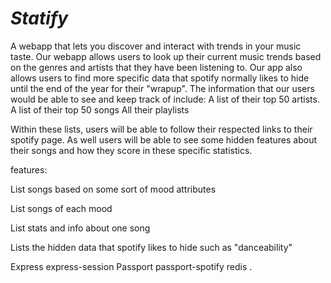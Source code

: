# *Statify*

A webapp that lets you discover and interact with trends in your music taste. 
Our webapp allows users to look up their current music trends based on the genres and artists that they have been listening to. 
Our app also allows users to find more specific data that spotify normally likes to hide until the end of the year for their "wrapup".
The information that our users would be able to see and keep track of include:
A list of their top 50 artists.
A list of their top 50 songs
All their playlists

Within these lists, users will be able to follow their respected links to their spotify page.
As well users will be able to see some hidden features about their songs and how they score in these specific statistics. 

features:

List songs based on some sort of mood attributes

List songs of each mood 

List stats and info about one song

Lists the hidden data that spotify likes to hide such as "danceability"



Express
express-session
Passport
passport-spotify
redis
.

